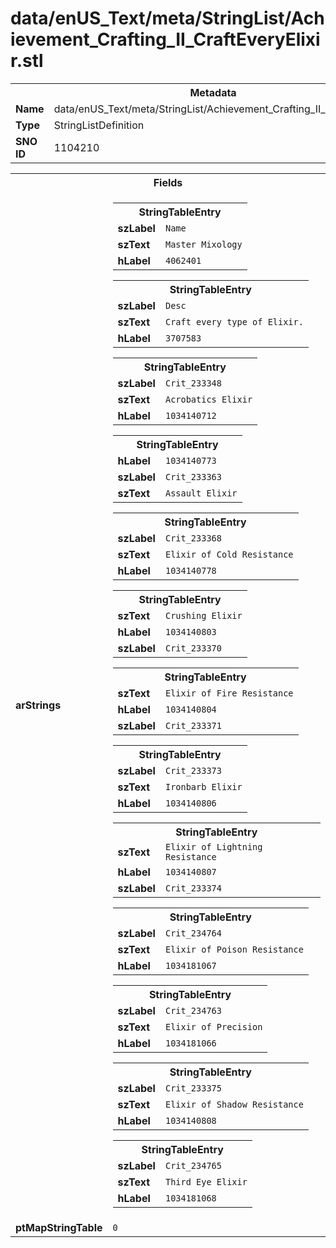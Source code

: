 <h1>data/enUS_Text/meta/StringList/Achievement_Crafting_II_CraftEveryElixir.stl</h1><table><tr><th colspan="100%">Metadata</th></tr><tr><td><b>Name</b></td><td>data/enUS_Text/meta/StringList/Achievement_Crafting_II_CraftEveryElixir.stl</td></tr><tr><td><b>Type</b></td><td>StringListDefinition</td></tr><tr><td><b>SNO ID</b></td><td>1104210</td></tr></table>

<table><tr><th colspan="100%">Fields</th></tr><tr><td><b>arStrings</b></td><td><table><tr><th colspan="100%">StringTableEntry</th></tr><tr><td><b>szLabel</b></td><td><code>Name</code></td></tr><tr><td><b>szText</b></td><td><code>Master Mixology</code></td></tr><tr><td><b>hLabel</b></td><td><code>4062401</code></td></tr></table>


<table><tr><th colspan="100%">StringTableEntry</th></tr><tr><td><b>szLabel</b></td><td><code>Desc</code></td></tr><tr><td><b>szText</b></td><td><code>Craft every type of Elixir.</code></td></tr><tr><td><b>hLabel</b></td><td><code>3707583</code></td></tr></table>


<table><tr><th colspan="100%">StringTableEntry</th></tr><tr><td><b>szLabel</b></td><td><code>Crit_233348</code></td></tr><tr><td><b>szText</b></td><td><code>Acrobatics Elixir</code></td></tr><tr><td><b>hLabel</b></td><td><code>1034140712</code></td></tr></table>


<table><tr><th colspan="100%">StringTableEntry</th></tr><tr><td><b>hLabel</b></td><td><code>1034140773</code></td></tr><tr><td><b>szLabel</b></td><td><code>Crit_233363</code></td></tr><tr><td><b>szText</b></td><td><code>Assault Elixir</code></td></tr></table>


<table><tr><th colspan="100%">StringTableEntry</th></tr><tr><td><b>szLabel</b></td><td><code>Crit_233368</code></td></tr><tr><td><b>szText</b></td><td><code>Elixir of Cold Resistance</code></td></tr><tr><td><b>hLabel</b></td><td><code>1034140778</code></td></tr></table>


<table><tr><th colspan="100%">StringTableEntry</th></tr><tr><td><b>szText</b></td><td><code>Crushing Elixir</code></td></tr><tr><td><b>hLabel</b></td><td><code>1034140803</code></td></tr><tr><td><b>szLabel</b></td><td><code>Crit_233370</code></td></tr></table>


<table><tr><th colspan="100%">StringTableEntry</th></tr><tr><td><b>szText</b></td><td><code>Elixir of Fire Resistance</code></td></tr><tr><td><b>hLabel</b></td><td><code>1034140804</code></td></tr><tr><td><b>szLabel</b></td><td><code>Crit_233371</code></td></tr></table>


<table><tr><th colspan="100%">StringTableEntry</th></tr><tr><td><b>szLabel</b></td><td><code>Crit_233373</code></td></tr><tr><td><b>szText</b></td><td><code>Ironbarb Elixir</code></td></tr><tr><td><b>hLabel</b></td><td><code>1034140806</code></td></tr></table>


<table><tr><th colspan="100%">StringTableEntry</th></tr><tr><td><b>szText</b></td><td><code>Elixir of Lightning Resistance</code></td></tr><tr><td><b>hLabel</b></td><td><code>1034140807</code></td></tr><tr><td><b>szLabel</b></td><td><code>Crit_233374</code></td></tr></table>


<table><tr><th colspan="100%">StringTableEntry</th></tr><tr><td><b>szLabel</b></td><td><code>Crit_234764</code></td></tr><tr><td><b>szText</b></td><td><code>Elixir of Poison Resistance</code></td></tr><tr><td><b>hLabel</b></td><td><code>1034181067</code></td></tr></table>


<table><tr><th colspan="100%">StringTableEntry</th></tr><tr><td><b>szLabel</b></td><td><code>Crit_234763</code></td></tr><tr><td><b>szText</b></td><td><code>Elixir of Precision</code></td></tr><tr><td><b>hLabel</b></td><td><code>1034181066</code></td></tr></table>


<table><tr><th colspan="100%">StringTableEntry</th></tr><tr><td><b>szLabel</b></td><td><code>Crit_233375</code></td></tr><tr><td><b>szText</b></td><td><code>Elixir of Shadow Resistance</code></td></tr><tr><td><b>hLabel</b></td><td><code>1034140808</code></td></tr></table>


<table><tr><th colspan="100%">StringTableEntry</th></tr><tr><td><b>szLabel</b></td><td><code>Crit_234765</code></td></tr><tr><td><b>szText</b></td><td><code>Third Eye Elixir</code></td></tr><tr><td><b>hLabel</b></td><td><code>1034181068</code></td></tr></table>


</td></tr><tr><td><b>ptMapStringTable</b></td><td><code>0</code></td></tr></table>

